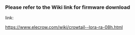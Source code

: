### Please refer to the Wiki link for firmware download

link:

https://www.elecrow.com/wiki/crowtail--lora-ra-08h.html